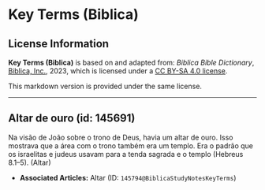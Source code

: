 # Key Terms (Biblica)

## License Information

**Key Terms (Biblica)** is based on and adapted from: _Biblica Bible Dictionary_, [Biblica, Inc.](https://www.biblica.com/), 2023, which is licensed under a [CC BY-SA 4.0 license](https://creativecommons.org/licenses/by-sa/4.0/legalcode.en).

This markdown version is provided under the same license.



--------------------------------

## Altar de ouro (id: 145691)

Na visão de João sobre o trono de Deus, havia um altar de ouro. Isso mostrava que a área com o trono também era um templo. Era o padrão que os israelitas e judeus usavam para a tenda sagrada e o templo (Hebreus 8\.1–5\). (Altar)

* **Associated Articles:** Altar (ID: `145794@BiblicaStudyNotesKeyTerms`)

